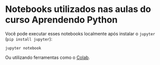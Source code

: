 # Notebooks utilizados nas aulas do curso Aprendendo Python

Você pode executar esses notebooks localmente após instalar
o `jupyter` (`pip install jupyter`):

```
jupyter notebook
```

Ou utilizando ferramentas como o [Colab](https://colab.research.google.com/).
